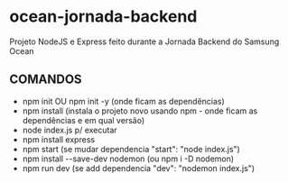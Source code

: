 # ocean-jornada-backend
Projeto NodeJS e Express feito durante a Jornada Backend do Samsung Ocean
## COMANDOS
* npm init OU npm init -y (onde ficam as dependências)
* npm install (instala o projeto novo usando npm - onde ficam as dependências e em qual versão)
* node index.js p/ executar
* npm install express
* npm start (se mudar dependencia "start": "node index.js")
* npm install --save-dev nodemon (ou npm i -D nodemon)
* npm run dev (se add dependencia "dev": "nodemon index.js")